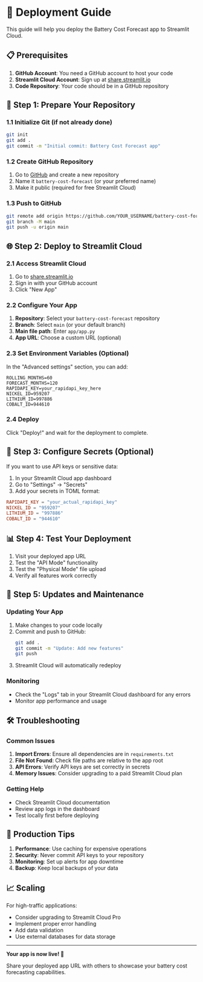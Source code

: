 # 🚀 Deployment Guide

This guide will help you deploy the Battery Cost Forecast app to Streamlit Cloud.

## 📋 Prerequisites

1. **GitHub Account**: You need a GitHub account to host your code
2. **Streamlit Cloud Account**: Sign up at [share.streamlit.io](https://share.streamlit.io)
3. **Code Repository**: Your code should be in a GitHub repository

## 🔧 Step 1: Prepare Your Repository

### 1.1 Initialize Git (if not already done)
```bash
git init
git add .
git commit -m "Initial commit: Battery Cost Forecast app"
```

### 1.2 Create GitHub Repository
1. Go to [GitHub](https://github.com) and create a new repository
2. Name it `battery-cost-forecast` (or your preferred name)
3. Make it public (required for free Streamlit Cloud)

### 1.3 Push to GitHub
```bash
git remote add origin https://github.com/YOUR_USERNAME/battery-cost-forecast.git
git branch -M main
git push -u origin main
```

## 🌐 Step 2: Deploy to Streamlit Cloud

### 2.1 Access Streamlit Cloud
1. Go to [share.streamlit.io](https://share.streamlit.io)
2. Sign in with your GitHub account
3. Click "New App"

### 2.2 Configure Your App
1. **Repository**: Select your `battery-cost-forecast` repository
2. **Branch**: Select `main` (or your default branch)
3. **Main file path**: Enter `app/app.py`
4. **App URL**: Choose a custom URL (optional)

### 2.3 Set Environment Variables (Optional)
In the "Advanced settings" section, you can add:

```
ROLLING_MONTHS=60
FORECAST_MONTHS=120
RAPIDAPI_KEY=your_rapidapi_key_here
NICKEL_ID=959207
LITHIUM_ID=997886
COBALT_ID=944610
```

### 2.4 Deploy
Click "Deploy!" and wait for the deployment to complete.

## 🔐 Step 3: Configure Secrets (Optional)

If you want to use API keys or sensitive data:

1. In your Streamlit Cloud app dashboard
2. Go to "Settings" → "Secrets"
3. Add your secrets in TOML format:

```toml
RAPIDAPI_KEY = "your_actual_rapidapi_key"
NICKEL_ID = "959207"
LITHIUM_ID = "997886"
COBALT_ID = "944610"
```

## 📊 Step 4: Test Your Deployment

1. Visit your deployed app URL
2. Test the "API Mode" functionality
3. Test the "Physical Mode" file upload
4. Verify all features work correctly

## 🔄 Step 5: Updates and Maintenance

### Updating Your App
1. Make changes to your code locally
2. Commit and push to GitHub:
   ```bash
   git add .
   git commit -m "Update: Add new features"
   git push
   ```
3. Streamlit Cloud will automatically redeploy

### Monitoring
- Check the "Logs" tab in your Streamlit Cloud dashboard for any errors
- Monitor app performance and usage

## 🛠️ Troubleshooting

### Common Issues

1. **Import Errors**: Ensure all dependencies are in `requirements.txt`
2. **File Not Found**: Check file paths are relative to the app root
3. **API Errors**: Verify API keys are set correctly in secrets
4. **Memory Issues**: Consider upgrading to a paid Streamlit Cloud plan

### Getting Help
- Check Streamlit Cloud documentation
- Review app logs in the dashboard
- Test locally first before deploying

## 🎯 Production Tips

1. **Performance**: Use caching for expensive operations
2. **Security**: Never commit API keys to your repository
3. **Monitoring**: Set up alerts for app downtime
4. **Backup**: Keep local backups of your data

## 📈 Scaling

For high-traffic applications:
- Consider upgrading to Streamlit Cloud Pro
- Implement proper error handling
- Add data validation
- Use external databases for data storage

---

**Your app is now live! 🎉**

Share your deployed app URL with others to showcase your battery cost forecasting capabilities.
